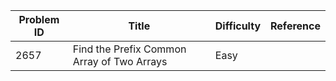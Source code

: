 | Problem ID | Title | Difficulty | Reference
| --- | --- | --- | ---
| 2657 | Find the Prefix Common Array of Two Arrays | Easy | 
